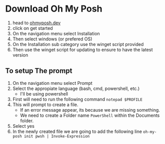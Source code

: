 # Download Oh My Posh 

1. head to [ohmyposh.dev](ohmyposh.dev)
2. click on get started
3. On the navigation menu select Installation
4. Then select windows (or prefered OS)
5. On the Installation sub category use the winget script provided
6. Then use the winget script for updating to ensure to have the latest version

## To setup The prompt

1. On the navigation menu select Prompt
2. Select the appropiate language (bash, cmd, powershell, etc.)
   * I'll be using powershell
3. First will need to run the following command
    ` notepad $PROFILE `
4. This will prompt to create a file.
   * If an error message appear, its because we are missing something.
   * We need to create a Folder name ` PowerShell ` within the Documents folder.
5. Select yes
6. In the newly created file we are going to add the following line 
   ` oh-my-posh init pwsh | Invoke-Expression ` 
